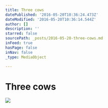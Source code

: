```yaml
---
title: Three cows
datePublished: '2016-05-20T10:36:24.473Z'
dateModified: '2016-05-20T10:36:14.544Z'
author: []
description: ''
starred: false
sourcePath: _posts/2016-05-20-three-cows.md
inFeed: true
hasPage: false
inNav: false
_type: MediaObject

---
```

# Three cows
![](https://the-grid-user-content.s3-us-west-2.amazonaws.com/1bdc84a2-560f-45e2-9695-8806a12f1f78.jpg)